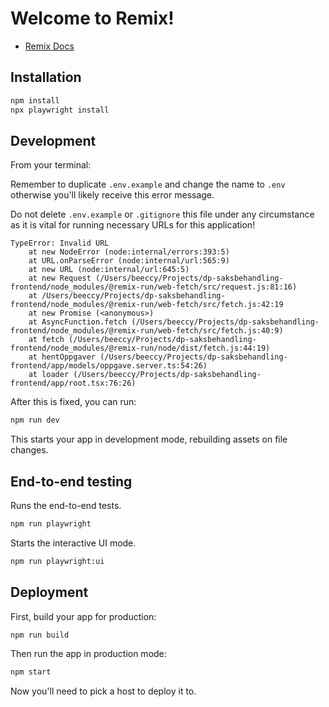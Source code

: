 # Welcome to Remix!

- [Remix Docs](https://remix.run/docs)

## Installation

```sh
npm install
npx playwright install
```

## Development

From your terminal:

Remember to duplicate `.env.example` and change the name to `.env` otherwise you'll likely receive this error message.

Do not delete `.env.example` or `.gitignore` this file under any circumstance as it is vital for running necessary URLs for this application!

```
TypeError: Invalid URL
    at new NodeError (node:internal/errors:393:5)
    at URL.onParseError (node:internal/url:565:9)
    at new URL (node:internal/url:645:5)
    at new Request (/Users/beeccy/Projects/dp-saksbehandling-frontend/node_modules/@remix-run/web-fetch/src/request.js:81:16)
    at /Users/beeccy/Projects/dp-saksbehandling-frontend/node_modules/@remix-run/web-fetch/src/fetch.js:42:19
    at new Promise (<anonymous>)
    at AsyncFunction.fetch (/Users/beeccy/Projects/dp-saksbehandling-frontend/node_modules/@remix-run/web-fetch/src/fetch.js:40:9)
    at fetch (/Users/beeccy/Projects/dp-saksbehandling-frontend/node_modules/@remix-run/node/dist/fetch.js:44:19)
    at hentOppgaver (/Users/beeccy/Projects/dp-saksbehandling-frontend/app/models/oppgave.server.ts:54:26)
    at loader (/Users/beeccy/Projects/dp-saksbehandling-frontend/app/root.tsx:76:26)
```

After this is fixed, you can run:

```sh
npm run dev
```

This starts your app in development mode, rebuilding assets on file changes.

## End-to-end testing

Runs the end-to-end tests.

```sh
npm run playwright
```

Starts the interactive UI mode.

```sh
npm run playwright:ui
```

## Deployment

First, build your app for production:

```sh
npm run build
```

Then run the app in production mode:

```sh
npm start
```

Now you'll need to pick a host to deploy it to.
